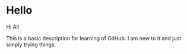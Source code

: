 # Hello

Hi All

This is a basic description for learning of GitHub. I am new to it and just simply trying things.
